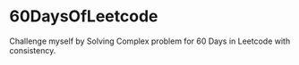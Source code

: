 # 60DaysOfLeetcode
Challenge myself by Solving Complex problem for 60 Days in Leetcode with consistency.
